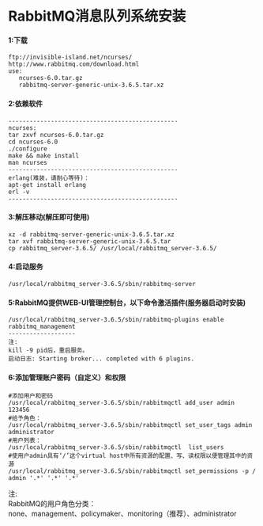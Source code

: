 RabbitMQ消息队列系统安装
==========================
#### 1:下载
```
ftp://invisible-island.net/ncurses/
http://www.rabbitmq.com/download.html
use:
   ncurses-6.0.tar.gz 
   rabbitmq-server-generic-unix-3.6.5.tar.xz 
```   
#### 2:依赖软件
```
------------------------------------------------
ncurses:
tar zxvf ncurses-6.0.tar.gz  
cd ncurses-6.0  
./configure  
make && make install  
man ncurses 
------------------------------------------------
erlang(难装，请耐心等待)：
apt-get install erlang
erl -v
------------------------------------------------
```
#### 3:解压移动(解压即可使用)
```
xz -d rabbitmq-server-generic-unix-3.6.5.tar.xz 
tar xvf rabbitmq-server-generic-unix-3.6.5.tar
cp rabbitmq_server-3.6.5/ /usr/local/rabbitmq_server-3.6.5/
```
#### 4:启动服务
```
/usr/local/rabbitmq_server-3.6.5/sbin/rabbitmq-server
```
#### 5:RabbitMQ提供WEB-UI管理控制台，以下命令激活插件(服务器启动时安装)
```
/usr/local/rabbitmq_server-3.6.5/sbin/rabbitmq-plugins enable rabbitmq_management
-------------------
注:
kill -9 pid后，重启服务。
启动日志: Starting broker... completed with 6 plugins.
```
#### 6:添加管理账户密码（自定义）和权限
```
#添加用户和密码
/usr/local/rabbitmq_server-3.6.5/sbin/rabbitmqctl add_user admin 123456
#给予角色：
/usr/local/rabbitmq_server-3.6.5/sbin/rabbitmqctl set_user_tags admin administrator
#用户列表：
/usr/local/rabbitmq_server-3.6.5/sbin/rabbitmqctl  list_users
#使用户admin具有‘/’这个virtual host中所有资源的配置、写、读权限以便管理其中的资源
/usr/local/rabbitmq_server-3.6.5/sbin/rabbitmqctl set_permissions -p / admin '.*' '.*' '.*'
```
注:<br>
RabbitMQ的用户角色分类：<br>
none、management、policymaker、monitoring（推荐）、administrator